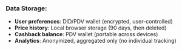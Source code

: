 ### **Data Storage:**

- **User preferences**: DID/PDV wallet (encrypted, user-controlled)
- **Price history**: Local browser storage (90 days, then deleted)
- **Cashback balance**: PDV wallet (portable across devices)
- **Analytics**: Anonymized, aggregated only (no individual tracking)
